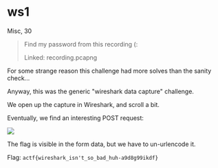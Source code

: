 # ws1
Misc, 30

> Find my password from this recording (:
>
> Linked: recording.pcapng

For some strange reason this challenge had more solves than the sanity check...

Anyway, this was the generic "wireshark data capture" challenge.

We open up the capture in Wireshark, and scroll a bit.

Eventually, we find an interesting POST request:

![](https://i.imgur.com/3AyCs9c.png)

The flag is visible in the form data, but we have to un-urlencode it.

Flag: `actf{wireshark_isn't_so_bad_huh-a9d8g99ikdf}`